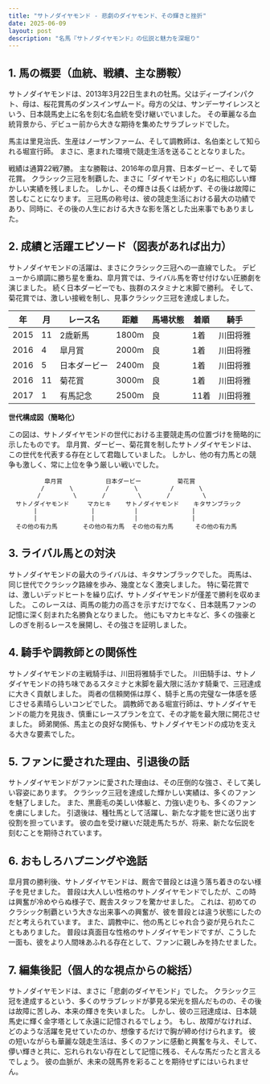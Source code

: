 ```yaml
---
title: "サトノダイヤモンド - 悲劇のダイヤモンド、その輝きと挫折"
date: 2025-06-09
layout: post
description: "名馬『サトノダイヤモンド』の伝説と魅力を深堀り"
---
```


## 1. 馬の概要（血統、戦績、主な勝鞍）

サトノダイヤモンドは、2013年3月22日生まれの牡馬。父はディープインパクト、母は、桜花賞馬のダンスインザムード。母方の父は、サンデーサイレンスという、日本競馬史上に名を刻む名血統を受け継いでいました。  その華麗なる血統背景から、デビュー前から大きな期待を集めたサラブレッドでした。

馬主は里見治氏、生産はノーザンファーム、そして調教師は、名伯楽として知られる堀宣行師。  まさに、恵まれた環境で競走生活を送ることとなりました。

戦績は通算22戦7勝。  主な勝鞍は、2016年の皐月賞、日本ダービー、そして菊花賞。  クラシック三冠を制覇した、まさに「ダイヤモンド」の名に相応しい輝かしい実績を残しました。  しかし、その輝きは長くは続かず、その後は故障に苦しむことになります。  三冠馬の称号は、彼の競走生活における最大の功績であり、同時に、その後の人生における大きな影を落とした出来事でもありました。


## 2. 成績と活躍エピソード（図表があれば出力）

サトノダイヤモンドの活躍は、まさにクラシック三冠への一直線でした。  デビューから順調に勝ち星を重ね、皐月賞では、ライバル馬を寄せ付けない圧勝劇を演じました。  続く日本ダービーでも、抜群のスタミナと末脚で勝利。  そして、菊花賞では、激しい接戦を制し、見事クラシック三冠を達成しました。


| 年 | 月 | レース名 | 距離 | 馬場状態 | 着順 | 騎手 |
|---|---|---|---|---|---|---|
| 2015 | 11 | 2歳新馬 | 1800m | 良 | 1着 | 川田将雅 |
| 2016 | 4 | 皐月賞 | 2000m | 良 | 1着 | 川田将雅 |
| 2016 | 5 | 日本ダービー | 2400m | 良 | 1着 | 川田将雅 |
| 2016 | 11 | 菊花賞 | 3000m | 良 | 1着 | 川田将雅 |
| 2017 | 1 | 有馬記念 | 2500m | 良 | 11着 | 川田将雅 |


**世代構成図（簡略化）**

この図は、サトノダイヤモンドの世代における主要競走馬の位置づけを簡略的に示したものです。  皐月賞、ダービー、菊花賞を制したサトノダイヤモンドは、この世代を代表する存在として君臨していました。  しかし、他の有力馬との競争も激しく、常に上位を争う厳しい戦いでした。

```
          皐月賞            日本ダービー          菊花賞
         /       \         /       \         /       \
        /         \       /         \       /         \
  サトノダイヤモンド     マカヒキ    サトノダイヤモンド    キタサンブラック
       |               |           |               |
       |               |           |               |
  その他の有力馬       その他の有力馬  その他の有力馬      その他の有力馬
```


## 3. ライバル馬との対決

サトノダイヤモンドの最大のライバルは、キタサンブラックでした。  両馬は、同じ世代でクラシック路線を歩み、幾度となく激突しました。  特に菊花賞では、激しいデッドヒートを繰り広げ、サトノダイヤモンドが僅差で勝利を収めました。  このレースは、両馬の能力の高さを示すだけでなく、日本競馬ファンの記憶に深く刻まれた名勝負となりました。  他にもマカヒキなど、多くの強豪としのぎを削るレースを展開し、その強さを証明しました。


## 4. 騎手や調教師との関係性

サトノダイヤモンドの主戦騎手は、川田将雅騎手でした。  川田騎手は、サトノダイヤモンドの持ち味であるスタミナと末脚を最大限に活かす騎乗で、三冠達成に大きく貢献しました。  両者の信頼関係は厚く、騎手と馬の完璧な一体感を感じさせる素晴らしいコンビでした。  調教師である堀宣行師は、サトノダイヤモンドの能力を見抜き、慎重にレースプランを立て、その才能を最大限に開花させました。  師弟関係、馬主との良好な関係も、サトノダイヤモンドの成功を支える大きな要素でした。


## 5. ファンに愛された理由、引退後の話

サトノダイヤモンドがファンに愛された理由は、その圧倒的な強さ、そして美しい容姿にあります。  クラシック三冠を達成した輝かしい実績は、多くのファンを魅了しました。  また、黒鹿毛の美しい体躯と、力強い走りも、多くのファンを虜にしました。  引退後は、種牡馬として活躍し、新たな才能を世に送り出す役割を担っています。  彼の血を受け継いだ競走馬たちが、将来、新たな伝説を刻むことを期待されています。


## 6. おもしろハプニングや逸話

皐月賞の勝利後、サトノダイヤモンドは、厩舎で普段とは違う落ち着きのない様子を見せました。  普段は大人しい性格のサトノダイヤモンドでしたが、この時は興奮が冷めやらぬ様子で、厩舎スタッフを驚かせました。  これは、初めてのクラシック制覇という大きな出来事への興奮が、彼を普段とは違う状態にしたのだと考えられています。  また、調教中に、他の馬とじゃれ合う姿が見られたこともありました。  普段は真面目な性格のサトノダイヤモンドですが、こうした一面も、彼をより人間味あふれる存在として、ファンに親しみを持たせました。


## 7. 編集後記（個人的な視点からの総括）

サトノダイヤモンドは、まさに「悲劇のダイヤモンド」でした。  クラシック三冠を達成するという、多くのサラブレッドが夢見る栄光を掴んだものの、その後は故障に苦しみ、本来の輝きを失いました。  しかし、彼の三冠達成は、日本競馬史に輝く金字塔として永遠に記憶されるでしょう。  もし、故障がなければ、どのような活躍を見せていたのか、想像するだけで胸が締め付けられます。  彼の短いながらも華麗な競走生活は、多くのファンに感動と興奮を与え、そして、儚い輝きと共に、忘れられない存在として記憶に残る、そんな馬だったと言えるでしょう。  彼の血脈が、未来の競馬界を彩ることを期待せずにはいられません。

